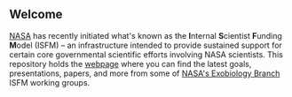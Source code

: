 
## Welcome

[NASA](https://www.nasa.gov/) has recently initiated what's known as the **I**nternal **S**cientist **F**unding **M**odel (ISFM) – an infrastructure intended to provide sustained support for certain core governmental scientific efforts involving NASA scientists. This repository holds the [webpage](ames-exobiology.github.io) where you can find the latest goals, presentations, papers, and more from some of [NASA's Exobiology Branch](https://www.nasa.gov/content/exobiology-branch-code-ssx) ISFM working groups. 
